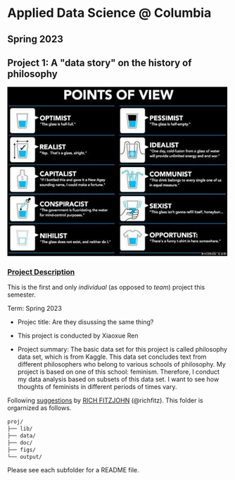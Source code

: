 # Applied Data Science @ Columbia
## Spring 2023
## Project 1: A "data story" on the history of philosophy

<img src="figs/100126-the-glass.jpeg" width="500">

### [Project Description](doc/)
This is the first and only *individual* (as opposed to *team*) project this semester. 

Term: Spring 2023

+ Projec title: Are they disussing the same thing?
+ This project is conducted by Xiaoxue Ren

+ Project summary: The basic data set for this project is called philosophy data set, which is from Kaggle. This data set concludes text from different philosophers who belong to various schools of philosophy. My project is based on one of this school: feminism. Therefore, I conduct my data analysis based on subsets of this data set. I want to see how thoughts of feminists in different periods of times vary. 

Following [suggestions](http://nicercode.github.io/blog/2013-04-05-projects/) by [RICH FITZJOHN](http://nicercode.github.io/about/#Team) (@richfitz). This folder is orgarnized as follows.

```
proj/
├── lib/
├── data/
├── doc/
├── figs/
└── output/
```

Please see each subfolder for a README file.
